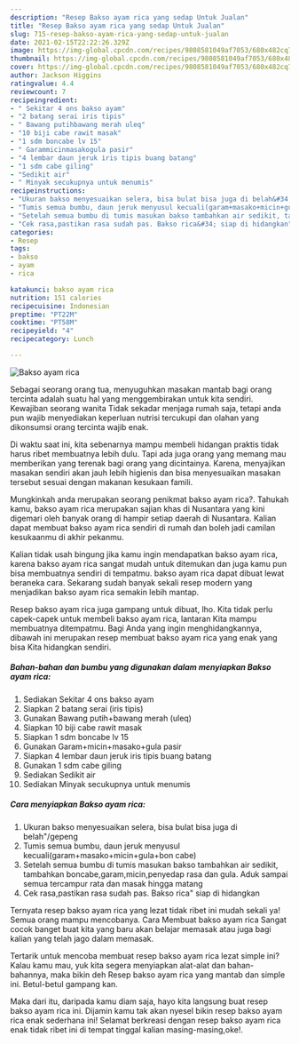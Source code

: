 ```yaml
---
description: "Resep Bakso ayam rica yang sedap Untuk Jualan"
title: "Resep Bakso ayam rica yang sedap Untuk Jualan"
slug: 715-resep-bakso-ayam-rica-yang-sedap-untuk-jualan
date: 2021-02-15T22:22:26.329Z
image: https://img-global.cpcdn.com/recipes/9808581049af7053/680x482cq70/bakso-ayam-rica-foto-resep-utama.jpg
thumbnail: https://img-global.cpcdn.com/recipes/9808581049af7053/680x482cq70/bakso-ayam-rica-foto-resep-utama.jpg
cover: https://img-global.cpcdn.com/recipes/9808581049af7053/680x482cq70/bakso-ayam-rica-foto-resep-utama.jpg
author: Jackson Higgins
ratingvalue: 4.4
reviewcount: 7
recipeingredient:
- " Sekitar 4 ons bakso ayam"
- "2 batang serai iris tipis"
- " Bawang putihbawang merah uleq"
- "10 biji cabe rawit masak"
- "1 sdm boncabe lv 15"
- " Garammicinmasakogula pasir"
- "4 lembar daun jeruk iris tipis buang batang"
- "1 sdm cabe giling"
- "Sedikit air"
- " Minyak secukupnya untuk menumis"
recipeinstructions:
- "Ukuran bakso menyesuaikan selera, bisa bulat bisa juga di belah&#34;/gepeng"
- "Tumis semua bumbu, daun jeruk menyusul kecuali(garam+masako+micin+gula+bon cabe)"
- "Setelah semua bumbu di tumis masukan bakso tambahkan air sedikit, tambahkan boncabe,garam,micin,penyedap rasa dan gula. Aduk sampai semua tercampur rata dan masak hingga matang"
- "Cek rasa,pastikan rasa sudah pas. Bakso rica&#34; siap di hidangkan"
categories:
- Resep
tags:
- bakso
- ayam
- rica

katakunci: bakso ayam rica 
nutrition: 151 calories
recipecuisine: Indonesian
preptime: "PT22M"
cooktime: "PT58M"
recipeyield: "4"
recipecategory: Lunch

---
```



![Bakso ayam rica](https://img-global.cpcdn.com/recipes/9808581049af7053/680x482cq70/bakso-ayam-rica-foto-resep-utama.jpg)

Sebagai seorang orang tua, menyuguhkan masakan mantab bagi orang tercinta adalah suatu hal yang menggembirakan untuk kita sendiri. Kewajiban seorang  wanita Tidak sekadar menjaga rumah saja, tetapi anda pun wajib menyediakan keperluan nutrisi tercukupi dan olahan yang dikonsumsi orang tercinta wajib enak.

Di waktu  saat ini, kita sebenarnya mampu membeli hidangan praktis tidak harus ribet membuatnya lebih dulu. Tapi ada juga orang yang memang mau memberikan yang terenak bagi orang yang dicintainya. Karena, menyajikan masakan sendiri akan jauh lebih higienis dan bisa menyesuaikan masakan tersebut sesuai dengan makanan kesukaan famili. 



Mungkinkah anda merupakan seorang penikmat bakso ayam rica?. Tahukah kamu, bakso ayam rica merupakan sajian khas di Nusantara yang kini digemari oleh banyak orang di hampir setiap daerah di Nusantara. Kalian dapat membuat bakso ayam rica sendiri di rumah dan boleh jadi camilan kesukaanmu di akhir pekanmu.

Kalian tidak usah bingung jika kamu ingin mendapatkan bakso ayam rica, karena bakso ayam rica sangat mudah untuk ditemukan dan juga kamu pun bisa membuatnya sendiri di tempatmu. bakso ayam rica dapat dibuat lewat beraneka cara. Sekarang sudah banyak sekali resep modern yang menjadikan bakso ayam rica semakin lebih mantap.

Resep bakso ayam rica juga gampang untuk dibuat, lho. Kita tidak perlu capek-capek untuk membeli bakso ayam rica, lantaran Kita mampu membuatnya ditempatmu. Bagi Anda yang ingin menghidangkannya, dibawah ini merupakan resep membuat bakso ayam rica yang enak yang bisa Kita hidangkan sendiri.

<!--inarticleads1-->

##### Bahan-bahan dan bumbu yang digunakan dalam menyiapkan Bakso ayam rica:

1. Sediakan  Sekitar 4 ons bakso ayam
1. Siapkan 2 batang serai (iris tipis)
1. Gunakan  Bawang putih+bawang merah (uleq)
1. Siapkan 10 biji cabe rawit masak
1. Siapkan 1 sdm boncabe lv 15
1. Gunakan  Garam+micin+masako+gula pasir
1. Siapkan 4 lembar daun jeruk iris tipis buang batang
1. Gunakan 1 sdm cabe giling
1. Sediakan Sedikit air
1. Sediakan  Minyak secukupnya untuk menumis




<!--inarticleads2-->

##### Cara menyiapkan Bakso ayam rica:

1. Ukuran bakso menyesuaikan selera, bisa bulat bisa juga di belah&#34;/gepeng
1. Tumis semua bumbu, daun jeruk menyusul kecuali(garam+masako+micin+gula+bon cabe)
1. Setelah semua bumbu di tumis masukan bakso tambahkan air sedikit, tambahkan boncabe,garam,micin,penyedap rasa dan gula. Aduk sampai semua tercampur rata dan masak hingga matang
1. Cek rasa,pastikan rasa sudah pas. Bakso rica&#34; siap di hidangkan




Ternyata resep bakso ayam rica yang lezat tidak ribet ini mudah sekali ya! Semua orang mampu mencobanya. Cara Membuat bakso ayam rica Sangat cocok banget buat kita yang baru akan belajar memasak atau juga bagi kalian yang telah jago dalam memasak.

Tertarik untuk mencoba membuat resep bakso ayam rica lezat simple ini? Kalau kamu mau, yuk kita segera menyiapkan alat-alat dan bahan-bahannya, maka bikin deh Resep bakso ayam rica yang mantab dan simple ini. Betul-betul gampang kan. 

Maka dari itu, daripada kamu diam saja, hayo kita langsung buat resep bakso ayam rica ini. Dijamin kamu tak akan nyesel bikin resep bakso ayam rica enak sederhana ini! Selamat berkreasi dengan resep bakso ayam rica enak tidak ribet ini di tempat tinggal kalian masing-masing,oke!.

